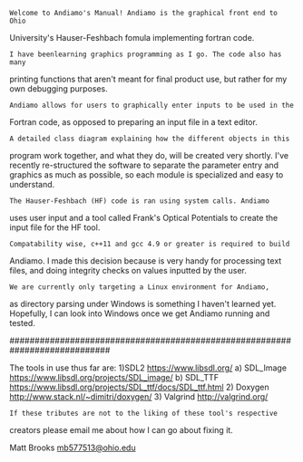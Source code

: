 	Welcome to Andiamo's Manual! Andiamo is the graphical front end to Ohio
University's Hauser-Feshbach fomula implementing fortran code.


	I have beenlearning graphics programming as I go. The code also has many
printing functions that aren't meant for final product use, but rather
for my own debugging purposes.

	Andiamo allows for users to graphically enter inputs to be used in the
Fortran code, as opposed to preparing an input file in a text editor.

	A detailed class diagram explaining how the different objects in this
program work together, and what they do, will be created very shortly. I've
recently re-structured the software to separate the parameter entry and
graphics as much as possible, so each module is specialized and easy
to understand.

	The Hauser-Feshbach (HF) code is ran using system calls. Andiamo
uses user input and a tool called Frank's Optical Potentials to create
the input file for the HF tool.

	Compatability wise, c++11 and gcc 4.9 or greater is required to build
Andiamo. I made this decision because <regex> is very handy for processing
text files, and doing integrity checks on values inputted by the user.

	We are currently only targeting a Linux environment for Andiamo,
as directory parsing under Windows is something I haven't learned yet.
Hopefully, I can look into Windows once we get Andiamo running and tested.

############################################################################


The tools in use thus far are:
	1)SDL2 https://www.libsdl.org/
		a) SDL_Image https://www.libsdl.org/projects/SDL_image/
		b) SDL_TTF https://www.libsdl.org/projects/SDL_ttf/docs/SDL_ttf.html
	2) Doxygen http://www.stack.nl/~dimitri/doxygen/
	3) Valgrind http://valgrind.org/

	If these tributes are not to the liking of these tool's respective
creators please email me about how I can go about fixing it.

Matt Brooks
mb577513@ohio.edu


